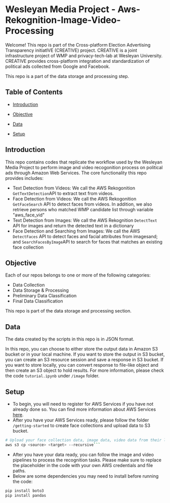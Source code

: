 # Wesleyan Media Project - Aws-Rekognition-Image-Video-Processing

Welcome! This repo is part of the Cross-platform Election Advertising Transparency initiatIVE (CREATIVE) project. CREATIVE is a joint infrastructure project of WMP and privacy-tech-lab at Wesleyan University. CREATIVE provides cross-platform integration and standardization of political ads collected from Google and Facebook.

This repo is a part of the data storage and processing step.

## Table of Contents

- [Introduction](#introduction)

- [Objective](#objective)

- [Data](#data)

- [Setup](#setup)

## Introduction

This repo contains codes that replicate the workflow used by the Wesleyan Media Project to perform image and video recogonition process on political ads through Amazon Web Services. The core functionality this repo provides includes:

- Text Detection from Videos: We call the AWS Rekogonition `GetTextDetection`API to extract text from videos.
- Face Detection from Videos: We call the AWS Rekogonition `GetFaceSearch` API to detect faces from videos. In addition, we also retrieve persons who matched WMP candidate list through variable "aws_face_vid"
- Text Detection from Images: We call the AWS Rekognition `DetectText` API for images and return the detected text in a dictionary
- Face Detection and Searching from Images: We call the AWS `DetectFaces` API to detect faces and facial attributes from imagesand; and `SearchFacesByImage`API to search for faces that matches an existing face collection

## Objective

Each of our repos belongs to one or more of the following categories:

- Data Collection
- Data Storage & Processing
- Preliminary Data Classification
- Final Data Classification

This repo is part of the data storage and processing section.

## Data

The data created by the scripts in this repo is in JSON format.

In this repo, you can choose to either store the output data in Amazon S3 bucket or in your local machine.
If you want to store the output in S3 bucket, you can create an S3 resource session and save a response in S3 bucket. If you want to store locally, you can convert response to file-like object and then create an S3 object to hold results. For more information, please check the code `tutorial.ipynb` under `/image` folder.

## Setup

- To begin, you will need to register for AWS Services if you have not already done so. You can find more information about AWS Services [here](https://aws.amazon.com/).
- After you have your AWS Services ready, please follow the folder `/getting-started` to create face collections and upload data to S3 bucket.

````bash
# Upload your face collection data, image data, video data from their local paths to respective Amazon S3 bucket destinations
aws s3 cp <source> <target> --recursive```
````

- After you have your data ready, you can follow the image and video pipelines to process the recognition tasks. Please make sure to replace the placeholder in the code with your own AWS credentials and file paths.
- Below are some dependencies you may need to install before running the code:

```bash
pip install boto3
pip install pandas
```
